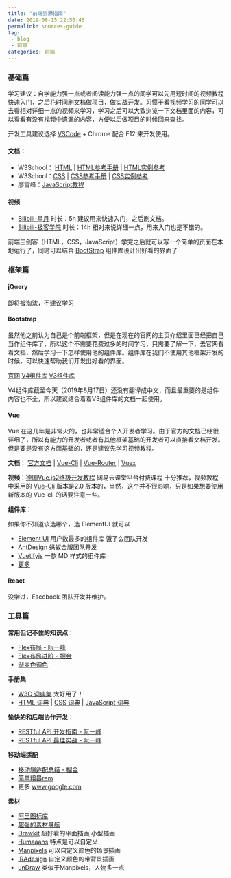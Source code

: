 ```yaml
---
title: "前端资源指南"
date: 2019-08-15 22:50:46
permalink: sources-guide
tag: 
 - blog
 - 前端
categories: 前端
---
```


### 基础篇

学习建议：自学能力强一点或者阅读能力强一点的同学可以先用短时间的视频教程快速入门，之后花时间刷文档做项目，做实战开发。习惯于看视频学习的同学可以去看相对详细一点的视频来学习，学习之后可以大致浏览一下文档里面的内容，可以看看有没有视频中遗漏的内容，方便以后做项目的时候回来查找。

开发工具建议选择 [VSCode](https://code.visualstudio.com/) + Chrome 配合 F12 来开发使用。

#### 文档：

- W3School： [HTML](https://www.w3school.com.cn/html/index.asp) | [HTML参考手册](https://www.w3school.com.cn/tags/index.asp) | [HTML实例参考](https://www.w3school.com.cn/example/html_examples.asp)
- W3School：[CSS](https://www.w3school.com.cn/tags/index.asp) | [CSS参考手册](https://www.w3school.com.cn/cssref/index.asp) | [CSS实例参考](https://www.w3school.com.cn/example/csse_examples.asp)  
- 廖雪峰：[JavaScript教程](https://www.liaoxuefeng.com/wiki/1022910821149312/1023020895584256) 

#### 视频

- [Bilibili-星月](https://www.bilibili.com/video/av5862916) 时长：5h 建议用来快速入门，之后刷文档。
- [Bilibili-极客学院](https://www.bilibili.com/video/av10298843) 时长：14h 相对来说详细一点，用来入门也是不错的。

前端三剑客（HTML，CSS，JavaScript）学完之后就可以写一个简单的页面在本地运行了，同时可以结合 [BootStrap](https://v4.bootcss.com/) 组件库设计出好看的界面了

### 框架篇

#### jQuery

即将被淘汰，不建议学习

#### Bootstrap

虽然他之前认为自己是个前端框架，但是在现在的官网的主页介绍里面已经把自己当作组件库了，所以这个不需要花费过多的时间学习，只需要了解一下，去官网看看文档，然后学习一下怎样使用他的组件库。组件库在我们不使用其他框架开发的时候，可以快速帮助我们开发出好看的界面。

[官网](https://v4.bootcss.com/)  [V4组件库](https://v4.bootcss.com/docs/4.0/components/alerts/) [V3组件库](https://v3.bootcss.com/components/)

V4组件库截至今天（2019年8月17日）还没有翻译成中文，而且最重要的是组件内容也不全，所以建议结合着着V3组件库的文档一起使用。

#### Vue

Vue 在这几年是非常火的，也非常适合个人开发者学习。由于官方的文档已经很详细了，所以有能力的开发者或者有其他框架基础的开发者可以直接看文档开发。但是要是没有这方面基础的，还是建议先学习视频教程。

**文档**： [官方文档](https://cn.vuejs.org/) |  [Vue-Cli](https://cli.vuejs.org/zh/)  | [Vue-Router](https://router.vuejs.org/zh/) | [Vuex](https://vuex.vuejs.org/zh/)

**视频**：[德国Vue.js2终极开发教程](https://study.163.com/course/introduction/1005124026.htm) 网易云课堂平台付费课程 十分推荐，视频教程中采用的 [Vue-Cli](https://cli.vuejs.org/zh/) 版本是2.0 版本的，当然，这个并不很影响，只是如果想要使用新版本的 Vue-cli 的话要注意一些。

**组件库**：

如果你不知道该选哪个，选 ElementUI 就可以

- [Element UI](https://element.eleme.cn/#/zh-CN) 用户数最多的组件库 饿了么团队开发
- [AntDesign](https://ant-design-vue.gitee.io/docs/vue/introduce-cn/) 蚂蚁金服团队开发
- [Vuetifyjs](https://vuetifyjs.com/) 一款 MD 样式的组件库
- [更多](https://zhuanlan.zhihu.com/p/38614981)

#### React

没学过，Facebook 团队开发并维护。

### 工具篇

**常用但记不住的知识点**：

- [Flex布局 - 阮一峰](http://www.ruanyifeng.com/blog/2015/07/flex-grammar.html)
- [Flex布局进阶 - 掘金](https://juejin.im/post/58e3a5a0a0bb9f0069fc16bb)
- [渐变色调色](https://webgradients.com/)

**手册集**

- [W3C 词典集](https://www.w3cschool.cn/dict/) 太好用了！
- [HTML 词典](https://www.w3cschool.cn/html/dict) |  [CSS 词典](https://www.w3cschool.cn/css/dict) | [JavaScript 词典](https://www.w3cschool.cn/javascript/dict)

**愉快的和后端协作开发**：

- [RESTful API 开发指南 - 阮一峰](http://www.ruanyifeng.com/blog/2014/05/restful_api.html)
- [RESTful API 最佳实战 - 阮一峰](http://www.ruanyifeng.com/blog/2018/10/restful-api-best-practices.html)

**移动端适配**

- [移动端适配总结 - 掘金](https://juejin.im/post/5c0dd7ac6fb9a049c43d7edc)
- [简单粗暴rem](https://imweb.io/topic/5a523cc0a192c3b460fce3a5)
- 更多 www.google.com

**素材**

- [阿里图标库](https://www.iconfont.cn/)
- [超强的素材导航](http://www.uiqdw.com/zydh/sczy/)
- [Drawkit](https://www.drawkit.io/) 超好看的平面插画,小型插画
- [Humaaans](https://www.humaaans.com/)  特点是可以自定义
- [Manpixels](https://gallery.manypixels.co/) 可以自定义颜色的场景插画
- [IRAdesign](https://iradesign.io/gallery/illustrations) 自定义颜色的带背景插画
- [unDraw](https://undraw.co/illustrations) 类似于Manpixels，人物多一点